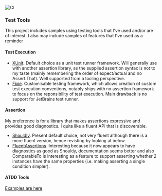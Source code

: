 ![CI](https://github.com/MarkGravestock/MarkGravestock.TestTools/workflows/CI/badge.svg)

### Test Tools

This project includes samples using testing tools that I've used and/or are of interest. I also may include samples of features that I've used
as a reminder

#### Test Execution

- [XUnit](https://xunit.github.io/). Default choice as a unit test runner framework. Will generally use with another assertion library, as the supplied assertion syntax is not to
my taste (mainly remembering the order of expect/actual and no Assert.That). Well supported from a tooling perspective. 
- [Fixie](http://fixie.github.io/). Customisable testing framework, which allows creation of custom test execution conventions, notably ships with no assertion framework to focus on the
reponsibility of test execution. Main drawback is no support for JetBrains test runner.

#### Assertion

My preference is for a library that makes assertions expressive and provides good diagnostics. I quite like a fluent API that is discoverable.

- [Shouldly](https://shouldly.readthedocs.io/en/latest/index.html). Present default choice, not very fluent although there is a more fluent version, hence revisting
by looking at below.
- [FluentAssertions](https://fluentassertions.com/). Interesting because it now appears to have diagnostics as good as Shouldy, documentation seems better and
also ComparableTo is interesting as a feature to support asserting whether 2 instances have the same properties (i.e. making asserting a single condition simpler). 

#### ATDD Tools

[Examples are here](https://github.com/MarkGravestock/SpecByExampleCSharp)



